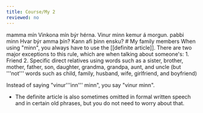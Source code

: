 ```yaml
---
title: Course/My 2
reviewed: no
---
```

<vocabulary>
mamma mín
Vinkona mín býr hérna.
Vinur minn kemur á morgun.
pabbi minn
Hvar býr amma þín?
Kann afi þinn ensku?
</vocabulary>
# My family members
When using "minn", you always have to use the [[definite article]]. There are two major exceptions to this rule, which are when talking about someone's:
1. Friend
2. Specific direct relatives using words such as a sister, brother, mother, father, son, daughter, grandma, grandpa, aunt, and uncle (but '''not''' words such as child, family, husband, wife, girlfriend, and boyfriend)

Instead of saying "vinur'''inn''' minn", you say "vinur minn".
<notes>
* The definite article is also sometimes omitted in formal written speech and in certain old phrases, but you do not need to worry about that.
</notes>
